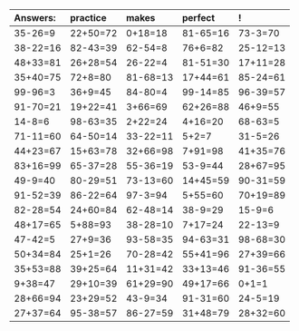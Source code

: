 | Answers: | practice | makes | perfect | ! |
| :--- | :--- | :--- | :--- | :--- |
| 35-26=9 | 22+50=72 | 0+18=18 | 81-65=16 | 73-3=70 | 
| 38-22=16 | 82-43=39 | 62-54=8 | 76+6=82 | 25-12=13 | 
| 48+33=81 | 26+28=54 | 26-22=4 | 81-51=30 | 17+11=28 | 
| 35+40=75 | 72+8=80 | 81-68=13 | 17+44=61 | 85-24=61 | 
| 99-96=3 | 36+9=45 | 84-80=4 | 99-14=85 | 96-39=57 | 
| 91-70=21 | 19+22=41 | 3+66=69 | 62+26=88 | 46+9=55 | 
| 14-8=6 | 98-63=35 | 2+22=24 | 4+16=20 | 68-63=5 | 
| 71-11=60 | 64-50=14 | 33-22=11 | 5+2=7 | 31-5=26 | 
| 44+23=67 | 15+63=78 | 32+66=98 | 7+91=98 | 41+35=76 | 
| 83+16=99 | 65-37=28 | 55-36=19 | 53-9=44 | 28+67=95 | 
| 49-9=40 | 80-29=51 | 73-13=60 | 14+45=59 | 90-31=59 | 
| 91-52=39 | 86-22=64 | 97-3=94 | 5+55=60 | 70+19=89 | 
| 82-28=54 | 24+60=84 | 62-48=14 | 38-9=29 | 15-9=6 | 
| 48+17=65 | 5+88=93 | 38-28=10 | 7+17=24 | 22-13=9 | 
| 47-42=5 | 27+9=36 | 93-58=35 | 94-63=31 | 98-68=30 | 
| 50+34=84 | 25+1=26 | 70-28=42 | 55+41=96 | 27+39=66 | 
| 35+53=88 | 39+25=64 | 11+31=42 | 33+13=46 | 91-36=55 | 
| 9+38=47 | 29+10=39 | 61+29=90 | 49+17=66 | 0+1=1 | 
| 28+66=94 | 23+29=52 | 43-9=34 | 91-31=60 | 24-5=19 | 
| 27+37=64 | 95-38=57 | 86-27=59 | 31+48=79 | 28+32=60 | 
